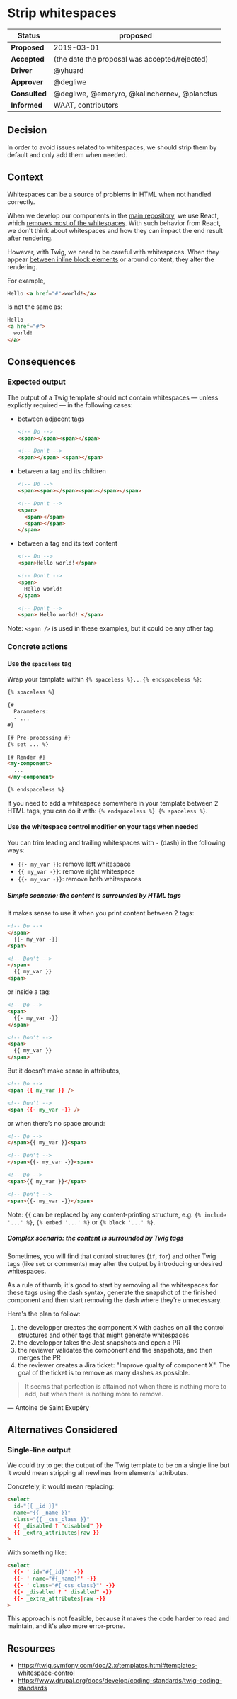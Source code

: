 # Strip whitespaces

| Status        | proposed <!--becomes accepted, rejected or superseded later--> |
| ------------- | -------------------------------------------------------------- |
| **Proposed**  | 2019-03-01                                                     |
| **Accepted**  | (the date the proposal was accepted/rejected)                  |
| **Driver**    | @yhuard                                                        |
| **Approver**  | @degliwe                                                       |
| **Consulted** | @degliwe, @emeryro, @kalinchernev, @planctus                   |
| **Informed**  | WAAT, contributors                                             |

## Decision

In order to avoid issues related to whitespaces, we should strip them by default and only add them when needed.

## Context

Whitespaces can be a source of problems in HTML when not handled correctly.

When we develop our components in the [main repository](https://github.com/ec-europa/europa-component-library), we use React, which [removes most of the whitespaces](https://reactjs.org/docs/jsx-in-depth.html#string-literals-1.). With such behavior from React, we don't think about whitespaces and how they can impact the end result after rendering.

However, with Twig, we need to be careful with whitespaces. When they appear [between inline block elements](https://css-tricks.com/fighting-the-space-between-inline-block-elements/) or around content, they alter the rendering.

For example,

```html
Hello <a href="#">world!</a>
```

Is not the same as:

```html
Hello
<a href="#">
  world!
</a>
```

## Consequences

### Expected output

The output of a Twig template should not contain whitespaces — unless explictly required — in the following cases:

- between adjacent tags

  ```html
  <!-- Do -->
  <span></span><span></span>

  <!-- Don't -->
  <span></span> <span></span>
  ```

- between a tag and its children

  ```html
  <!-- Do -->
  <span><span></span><span></span></span>

  <!-- Don't -->
  <span>
    <span></span>
    <span></span>
  </span>
  ```

- between a tag and its text content

  ```html
  <!-- Do -->
  <span>Hello world!</span>

  <!-- Don't -->
  <span>
    Hello world!
  </span>

  <!-- Don't -->
  <span> Hello world! </span>
  ```

Note: `<span />` is used in these examples, but it could be any other tag.

### Concrete actions

#### Use the `spaceless` tag

Wrap your template within `{% spaceless %}...{% endspaceless %}`:

<!-- prettier-ignore -->
```html
{% spaceless %}

{#
  Parameters:
  - ...
#}

{# Pre-processing #}
{% set ... %}

{# Render #}
<my-component>
  ...
</my-component>

{% endspaceless %}
```

If you need to add a whitespace somewhere in your template between 2 HTML tags, you can do it with: `{% endspaceless %} {% spaceless %}`.

#### Use the whitespace control modifier on your tags when needed

You can trim leading and trailing whitespaces with `-` (dash) in the following ways:

- `{{- my_var }}`: remove left whitespace
- `{{ my_var -}}`: remove right whitespace
- `{{- my_var -}}`: remove both whitespaces

##### Simple scenario: the content is surrounded by HTML tags

It makes sense to use it when you print content between 2 tags:

```html
<!-- Do -->
</span>
  {{- my_var -}}
<span>

<!-- Don't -->
</span>
  {{ my_var }}
<span>
```

or inside a tag:

```html
<!-- Do -->
<span>
  {{- my_var -}}
</span>

<!-- Don't -->
<span>
  {{ my_var }}
</span>
```

But it doesn’t make sense in attributes,

```html
<!-- Do -->
<span {{ my_var }} />

<!-- Don't -->
<span {{- my_var -}} />
```

or when there’s no space around:

```html
<!-- Do -->
</span>{{ my_var }}<span>

<!-- Don't -->
</span>{{- my_var -}}<span>
```

```html
<!-- Do -->
<span>{{ my_var }}</span>

<!-- Don't -->
<span>{{- my_var -}}</span>
```

Note: `{{` can be replaced by any content-printing structure, e.g. `{% include '...' %}`, `{% embed '...' %}` or `{% block '...' %}`.

##### Complex scenario: the content is surrounded by Twig tags

Sometimes, you will find that control structures (`if`, `for`) and other Twig tags (like `set` or comments) may alter the output by introducing undesired whitespaces.

As a rule of thumb, it's good to start by removing all the whitespaces for these tags using the dash syntax, generate the snapshot of the finished component and then start removing the dash where they're unnecessary.

Here's the plan to follow:

1. the developper creates the component X with dashes on all the control structures and other tags that might generate whitespaces
2. the developper takes the Jest snapshots and open a PR
3. the reviewer validates the component and the snapshots, and then merges the PR
4. the reviewer creates a Jira ticket: "Improve quality of component X". The goal of the ticket is to remove as many dashes as possible.

> It seems that perfection is attained not when there is nothing more to add, but when there is nothing more to remove.

— Antoine de Saint Exupéry

## Alternatives Considered

### Single-line output

We could try to get the output of the Twig template to be on a single line but it would mean stripping all newlines from elements' attributes.

Concretely, it would mean replacing:

<!-- prettier-ignore -->
```html
<select
  id="{{ _id }}"
  name="{{ _name }}"
  class="{{ _css_class }}"
  {{ _disabled ? "disabled" }}
  {{ _extra_attributes|raw }}
>
```

With something like:

<!-- prettier-ignore -->
```html
<select
  {{- ' id="#{_id}"' -}}
  {{- ' name="#{_name}"' -}}
  {{- ' class="#{_css_class}"' -}}
  {{- _disabled ? " disabled" -}}
  {{- _extra_attributes|raw -}}
>
```

This approach is not feasible, because it makes the code harder to read and maintain, and it's also more error-prone.

## Resources

- https://twig.symfony.com/doc/2.x/templates.html#templates-whitespace-control
- https://www.drupal.org/docs/develop/coding-standards/twig-coding-standards
